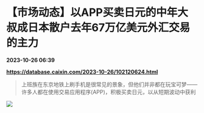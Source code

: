 # 【市场动态】以APP买卖日元的中年大叔成日本散户去年67万亿美元外汇交易的主力

**2023-10-26 06:39**

**https://database.caixin.com/2023-10-26/102120624.html**

> 上班族在东京地铁上刷手机是很常见的景象，但他们并非都在玩宝可梦——许多人都在使用交易应用程序(APP)，积极买卖日元，以从短期波动中获利

  

[![](https://img.caixin.com/2023-10-24/169813177730432_840_560.jpg)](https://img.caixin.com//2023-10-24/169813177730432_480_320.jpg)